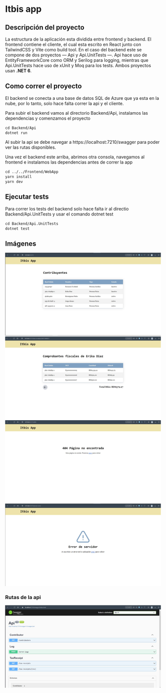 # Itbis app

## Descripción del proyecto

La estructura de la aplicación esta dividida entre frontend y backend. El frontend contiene el cliente,
el cual esta escrito en React junto con TailwindCSS y Vite como build tool. En el caso del backend este se compone 
de dos proyectos — Api y Api.UnitTests —. Api hace uso de EntityFrameworkCore como ORM y Serilog para logging, mientras que Api.UnitTests hace uso de xUnit y Moq para los tests. Ambos proyectos usan **.NET 6**. 

## Como correr el proyecto

El backend se conecta a una base de datos SQL de Azure que ya esta en la nube, por lo tanto, solo
hace falta correr la api y el cliente.

Para subir el backend vamos al directorio Backend/Api, instalamos las dependencias y comenzamos el proyecto

```console
cd Backend/Api
dotnet run
```

Al subir la api se debe navegar a https://localhost:7210/swagger para poder ver las rutas disponibles.

Una vez el backend este arriba, abrimos otra consola, navegamos al 
frontend e instalamos las dependencias antes de correr la app

```console
cd ../../Frontend/WebApp
yarn install
yarn dev
```

## Ejecutar tests

Para correr los tests del backend solo hace falta ir al directio Backend/Api.UnitTests y usar el comando dotnet test

```console
cd Backend/Api.UnitTests
dotnet test
```

## Imágenes

![index](./images/index.JPG)
![Recibos](./images/taxReceipts.JPG)
![404](./images/404.JPG)
![500](./images/serverError.JPG)

### Rutas de la api

![Rutas de la api](./images/apiRoutes.JPG)